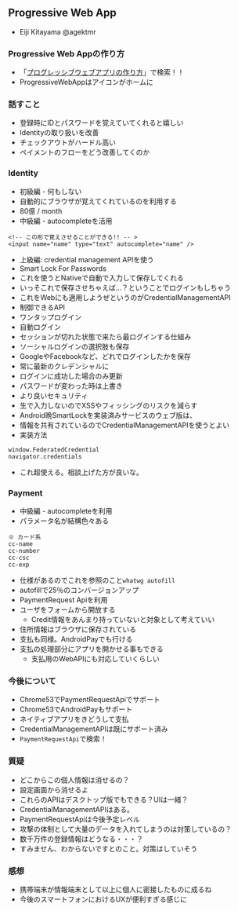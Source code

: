 Progressive Web App
---
- Eiji Kitayama @agektmr

### Progressive Web Appの作り方
- 「[プログレッシブウェブアプリの作り方](http://www.yahoo.co.jp/)」で検索！！
- ProgressiveWebAppはアイコンがホームに

### 話すこと
- 登録時にIDとパスワードを覚えていてくれると嬉しい
 - Identityの取り扱いを改善
- チェックアウトがハードル高い
 - ペイメントのフローをどう改善してくのか

### Identity
- 初級編 - 何もしない
 - 自動的にブラウザが覚えてくれているのを利用する
 - 80億 / month
- 中級編 - autocompleteを活用
```hmtl
<!-- この形で覚えさせることができる!! -- >
<input name="name" type="text" autocomplete="name" />
```
- 上級編: credential management APIを使う
 - Smart Lock For Passwords
  - これを使うとNativeで自動で入力して保存してくれる
  - いっそこれで保存させちゃえば…？ということでログインもしちゃう
  - これをWebにも適用しようぜというのがCredentialManagementAPI
 - 制御できるAPI
  - ワンタップログイン
  - 自動ログイン
   - セッションが切れた状態で来たら最ログインする仕組み
  - ソーシャルログインの選択肢も保存
   - GoogleやFacebookなど、どれでログインしたかを保存
  - 常に最新のクレデンシャルに
   - ログインに成功した場合のみ更新
   - パスワードが変わった時は上書き
  - より良いセキュリティ
   - 生で入力しないのでXSSやフィッシングのリスクを減らす
  - Android晩SmartLockを実装済みサービスのウェブ版は、
  - 情報を共有されているのでCredentialManagementAPIを使うとよい
 - 実装方法
```
window.FederatedCredential
navigator.credentials
```
- これ超使える。相談上げた方が良いな。

### Payment
- 中級編 - autocompleteを利用
 - パラメータ名が結構色々ある
```
※ カード系
cc-name
cc-number
cc-csc
cc-exp
```
 - 仕様があるのでこれを参照のこと`whatwg autofill`
 - autofillで25％のコンバージョンアップ
- PaymentRequest Apiを利用
 - ユーザをフォームから開放する
   - Credit情報をあんまり持っていないと対象として考えていい
 - 住所情報はブラウザに保存されている
 - 支払も同様。AndroidPayでも行ける
 - 支払の処理部分にアプリを開かせる事もできる
    - 支払用のWebAPIにも対応していくらしい

### 今後について
- Chrome53でPaymentRequestApiでサポート
- Chrome53でAndroidPayもサポート
 - ネイティブアプリをきどうして支払
- CredentialManagementAPIは既にサポート済み
- `PaymentRequestApi`で検索！

### 質疑
- どこからこの個人情報は消せるの？
 - 設定画面から消せるよ
- これらのAPIはデスクトップ版でもできる？UIは一緒？
 - CredentialManagementAPIはある。
 - PaymentRequestApiは今後予定レベル
- 攻撃の体制として大量のデータを入れてしまうのは対策しているの？
 - 数千万件の登録情報はどうなる・・・？
 - すみません、わからないですとのこと。対策はしていそう

### 感想
- 携帯端末が情報端末として以上に個人に密接したものに成るね
- 今後のスマートフォンにおけるUXが便利すぎる感じに

